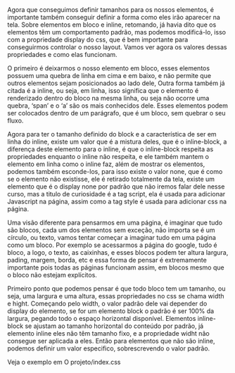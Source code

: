 ##

Agora que conseguimos definir tamanhos para os nossos elementos, é importante também conseguir definir a forma como eles irão aparecer na tela. Sobre elementos em bloco e inline, retomando, já havia dito que os elementos têm um comportamento padrão, mas podemos modificá-lo, isso com a propriedade display do css, que é bem importante para conseguirmos controlar o nosso layout. Vamos ver agora os valores dessas propriedades e como elas funcionam.

O primeiro é deixarmos o nosso elemento em bloco, esses elementos possuem uma quebra de linha em cima e em baixo, e não permite que outros elementos sejam posicionados ao lado dele, 
Outra forma também já citada é a inline, ou seja, em linha, isso significa que o elemento é renderizado dentro do bloco na mesma linha, ou seja não ocorre uma quebra, ‘span’ e o ‘a’ são os mais conhecidos dele. Esses elementos podem ser colocados dentro de um parágrafo, que é um bloco, sem quebrar o seu fluxo.

Agora para ter o tamanho definido do block e a característica de ser em linha do inline, existe um valor que é a mistura deles, que é o inline-block, a diferença deste elemento para o inline, é que o inline-block respeita as propriedades enquanto o inline não respeita, e ele também mantem o elemento em linha como o inline faz, além de mostrar os elementos, podemos também esconde-los, para isso existe o valor none, que é como se o elemento não existisse, ele é retirado totalmente da tela, existe um elemento que é o display none por padrão que não iremos falar dele nesse curso, mas a titulo de curiosidade é a tag script, ela é usada para adicionar Javascript na página, assim como a tag style é usada para adicionar css na página.

Uma visão diferente para pensarmos em uma página, é imaginar que tudo são blocos, cada um dos elementos sem exceção, não importa se é um círculo, ou texto, vamos tentar começar a imaginar tudo em uma página como um bloco. Por exemplo se acessarmos a página do google, tudo é bloco, a logo, o texto, as caixinhas, e esses blocos podem ter altura largura, pading, margem, borda, etc e essa forma de pensar é extremamente importante pois todas as páginas funcionam assim, em blocos mesmo que o bloco não estejam explícitos.

Primeiro ponto que podemos pensar é que todo bloco tem um tamanho, ou seja, uma largura e uma altura, essas propriedades no css se chama width e hight. Começando pelo width, o valor padrão dele vai depender do display do elemento, se for um elemento block o padrão é ser 100% da largura, pegando todo o espaço horizontal disponível. Elementos inline-block se ajustam ao tamanho horizontal do conteúdo por padrão, já elemento inline eles não têm tamanho fixo, e a propriedade widht não consegue ser aplicada a eles. Então para elementos que não são inline, podemos definir um valor especifico, sobrescrevendo o valor padrão.

Veja o exemplo em O projeto/index.css

##